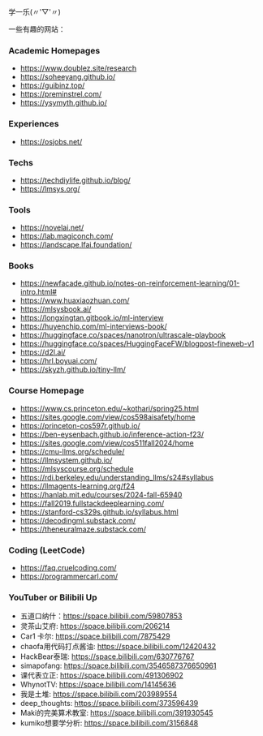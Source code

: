 学一乐(〃'▽'〃)


一些有趣的网站：

### Academic Homepages

- https://www.doublez.site/research
- https://soheeyang.github.io/
- https://guibinz.top/
- https://preminstrel.com/
- https://ysymyth.github.io/


### Experiences 

- https://osjobs.net/


### Techs

- https://techdiylife.github.io/blog/
- https://lmsys.org/


### Tools

- https://novelai.net/
- https://lab.magiconch.com/
- https://landscape.lfai.foundation/


### Books

- https://newfacade.github.io/notes-on-reinforcement-learning/01-intro.html#
- https://www.huaxiaozhuan.com/
- https://mlsysbook.ai/
- https://longxingtan.gitbook.io/ml-interview
- https://huyenchip.com/ml-interviews-book/
- https://huggingface.co/spaces/nanotron/ultrascale-playbook
- https://huggingface.co/spaces/HuggingFaceFW/blogpost-fineweb-v1
- https://d2l.ai/
- https://hrl.boyuai.com/
- https://skyzh.github.io/tiny-llm/


### Course Homepage

- https://www.cs.princeton.edu/~kothari/spring25.html
- https://sites.google.com/view/cos598aisafety/home
- https://princeton-cos597r.github.io/
- https://ben-eysenbach.github.io/inference-action-f23/
- https://sites.google.com/view/cos511fall2024/home
- https://cmu-llms.org/schedule/
- https://llmsystem.github.io/
- https://mlsyscourse.org/schedule
- https://rdi.berkeley.edu/understanding_llms/s24#syllabus
- https://llmagents-learning.org/f24
- https://hanlab.mit.edu/courses/2024-fall-65940
- https://fall2019.fullstackdeeplearning.com/
- https://stanford-cs329s.github.io/syllabus.html
- https://decodingml.substack.com/
- https://theneuralmaze.substack.com/


### Coding (LeetCode)

- https://faq.cruelcoding.com/
- https://programmercarl.com/


### YouTuber or Bilibili Up
- 五道口纳什：https://space.bilibili.com/59807853
- 灵茶山艾府: https://space.bilibili.com/206214
- Car1 卡尔: https://space.bilibili.com/7875429
- chaofa用代码打点酱油: https://space.bilibili.com/12420432
- HackBear泰瑞: https://space.bilibili.com/630776767
- simapofang: https://space.bilibili.com/3546587376650961
- 课代表立正: https://space.bilibili.com/491306902
- WhynotTV: https://space.bilibili.com/14145636
- 我是土堆: https://space.bilibili.com/203989554
- deep_thoughts: https://space.bilibili.com/373596439
- Maki的完美算术教室: https://space.bilibili.com/391930545
- kumiko想要学分析: https://space.bilibili.com/3156848
